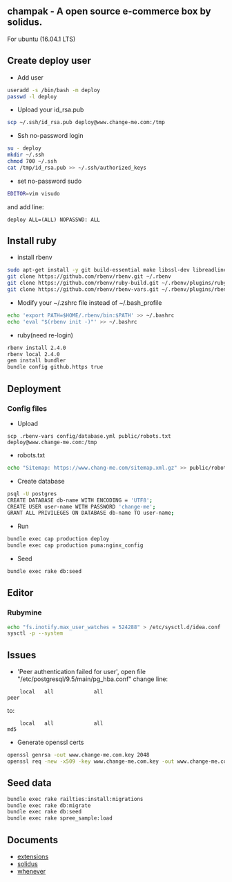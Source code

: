 champak - A open source e-commerce box by solidus.
---
For ubuntu (16.04.1 LTS)

## Create deploy user
* Add user
```bash
useradd -s /bin/bash -m deploy
passwd -l deploy
```
* Upload your id_rsa.pub
```bash
scp ~/.ssh/id_rsa.pub deploy@www.change-me.com:/tmp
```

* Ssh no-password login
```bash
su - deploy
mkdir ~/.ssh
chmod 700 ~/.ssh
cat /tmp/id_rsa.pub >> ~/.ssh/authorized_keys
```

* set no-password sudo
```bash
EDITOR=vim visudo
```
and add line:
```
deploy ALL=(ALL) NOPASSWD: ALL
```

## Install ruby
* install rbenv
```bash
sudo apt-get install -y git build-essential make libssl-dev libreadline-dev
git clone https://github.com/rbenv/rbenv.git ~/.rbenv
git clone https://github.com/rbenv/ruby-build.git ~/.rbenv/plugins/ruby-build
git clone https://github.com/rbenv/rbenv-vars.git ~/.rbenv/plugins/rbenv-vars
```

* Modify your ~/.zshrc file instead of ~/.bash_profile
```bash
echo 'export PATH=$HOME/.rbenv/bin:$PATH' >> ~/.bashrc
echo 'eval "$(rbenv init -)"' >> ~/.bashrc
```
* ruby(need re-login)
```bash
rbenv install 2.4.0
rbenv local 2.4.0
gem install bundler
bundle config github.https true
```

## Deployment
### Config files
* Upload
```
scp .rbenv-vars config/database.yml public/robots.txt deploy@www.change-me.com:/tmp
```

* robots.txt
```bash
echo "Sitemap: https://www.chang-me.com/sitemap.xml.gz" >> public/robots.txt
```

* Create database
```bash
psql -U postgres
CREATE DATABASE db-name WITH ENCODING = 'UTF8';
CREATE USER user-name WITH PASSWORD 'change-me';
GRANT ALL PRIVILEGES ON DATABASE db-name TO user-name;
```
* Run
```bash
bundle exec cap production deploy
bundle exec cap production puma:nginx_config
```
* Seed
```bash
bundle exec rake db:seed
```

## Editor

### Rubymine
```bash
echo "fs.inotify.max_user_watches = 524288" > /etc/sysctl.d/idea.conf
sysctl -p --system
```

## Issues

* 'Peer authentication failed for user', open file "/etc/postgresql/9.5/main/pg_hba.conf" change line:
```
    local   all             all                                     peer
```

to:
```
    local   all             all                                     md5
```

* Generate openssl certs
```bash
openssl genrsa -out www.change-me.com.key 2048
openssl req -new -x509 -key www.change-me.com.key -out www.change-me.com.crt -days 3650 # Common Name:*.change-me.com
```

## Seed data
```bash
bundle exec rake railties:install:migrations
bundle exec rake db:migrate
bundle exec rake db:seed
bundle exec rake spree_sample:load
```

## Documents
- [extensions](http://extensions.solidus.io/)
- [solidus](https://github.com/solidusio/solidus)
- [whenever](https://github.com/javan/whenever)